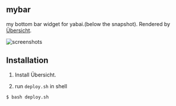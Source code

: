 ## mybar

my bottom bar widget for yabai.(below the snapshot).
Rendered by [Übersicht](https://github.com/felixhageloh/uebersicht#command).

![screenshots](./snapshots/screenshots.png)

## Installation

1. Install Übersicht.

1. run `deploy.sh` in shell

```
$ bash deploy.sh
```

